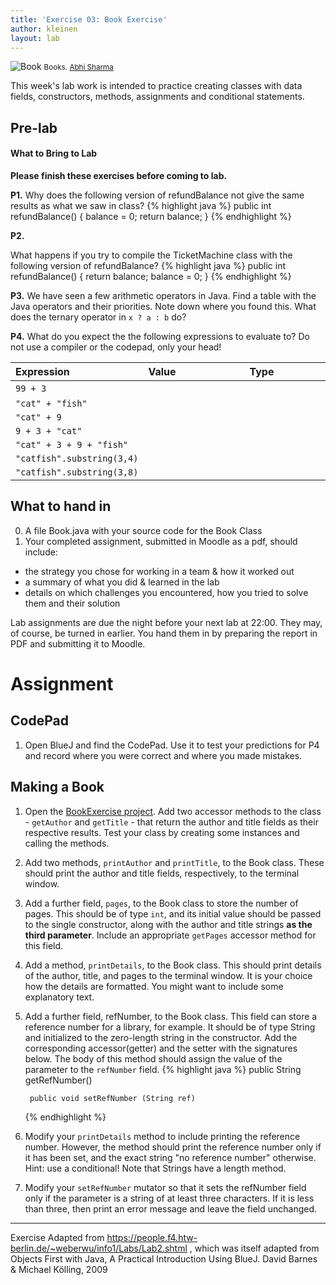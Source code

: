 ```yaml
---
title: 'Exercise 03: Book Exercise'
author: kleinen
layout: lab
---
```


![Book](../../images/books-8314929977.jpg)
<small class = "float-right">Books. [Abhi Sharma](https://www.flickr.com/photos/abee5/8314929977/)</small>

This week's lab work is intended to practice creating classes with data fields, constructors, methods, assignments and conditional statements.

## Pre-lab

#### What to Bring to Lab

**Please finish these exercises before coming to lab.**

**P1.**
Why does the following version of refundBalance not give the same results as what we saw in class?
{% highlight java %}
public int refundBalance() {
  balance = 0;
  return balance;
}
{% endhighlight %}

**P2.**

What happens if you try to compile the TicketMachine class with the following version of refundBalance?
{% highlight java %}
public int refundBalance() {
  return balance;
  balance = 0;
}
{% endhighlight %}

**P3.** We have seen a few arithmetic operators in Java. Find a table with the Java operators and their priorities. Note down where you found this. What does the ternary operator in `x ? a : b` do?

**P4.** What do you expect the the following expressions to evaluate to? Do not use a compiler or the codepad, only your head!


| Expression                      | Value                                                                                                                                                                                                        | Type                                                                                                                                                                                                         |
|:--------------------------------|:-------------------------------------------------------------------------------------------------------------------------------------------------------------------------------------------------------------|:-------------------------------------------------------------------------------------------------------------------------------------------------------------------------------------------------------------|
| ```99 + 3```                    | &nbsp;&nbsp;&nbsp;&nbsp;&nbsp;&nbsp;&nbsp;&nbsp;&nbsp;&nbsp;&nbsp;&nbsp;&nbsp;&nbsp;&nbsp;&nbsp;&nbsp;&nbsp;&nbsp;&nbsp;&nbsp;&nbsp;&nbsp;&nbsp;&nbsp;&nbsp;&nbsp;&nbsp;&nbsp;&nbsp;&nbsp;&nbsp;&nbsp;&nbsp; | &nbsp;&nbsp;&nbsp;&nbsp;&nbsp;&nbsp;&nbsp;&nbsp;&nbsp;&nbsp;&nbsp;&nbsp;&nbsp;&nbsp;&nbsp;&nbsp;&nbsp;&nbsp;&nbsp;&nbsp;&nbsp;&nbsp;&nbsp;&nbsp;&nbsp;&nbsp;&nbsp;&nbsp;&nbsp;&nbsp;&nbsp;&nbsp;&nbsp;&nbsp; |
| ```"cat" + "fish"```            |                                                                                                                                                                                                              |                                                                                                                                                                                                              |
| ```"cat" + 9```                 |                                                                                                                                                                                                              |                                                                                                                                                                                                              |
| ``` 9 + 3 + "cat" ```           |                                                                                                                                                                                                              |                                                                                                                                                                                                              |
| ```"cat" + 3 + 9 + "fish"```    |                                                                                                                                                                                                              |                                                                                                                                                                                                              |
| ```"catfish".substring(3,4)```  |                                                                                                                                                                                                              |                                                                                                                                                                                                              |
| ```"catfish".substring(3,8) ``` |                                                                                                                                                                                                              |                                                                                                                                                                                                              |


## What to hand in

0. A file Book.java with your source code for the Book Class
1. Your completed assignment, submitted in Moodle as a pdf,
should include:

* the strategy you chose for working in a team & how it worked out
* a summary of what you did & learned in the lab
* details on which challenges you encountered, how you tried to solve them and their solution

Lab assignments are due the night before your next lab at 22:00. They may, of course, be turned in earlier. You hand them in by preparing the report in PDF and submitting it to Moodle.


# Assignment

## CodePad

1. Open BlueJ and find the CodePad. Use it to test your predictions for P4 and record where you were correct and where you made mistakes.

## Making a Book
1. Open the [BookExercise project](https://github.com/htw-imi-info1/exercise03). Add two accessor methods to the class - `getAuthor` and `getTitle` - that return the author and title fields as their respective results. Test your class by creating some instances and calling the methods.
2. Add two methods, `printAuthor` and `printTitle`, to the Book class. These should print the author and title fields, respectively, to the terminal window.
3. Add a further field, `pages`, to the Book class to store the number of pages. This should be of type `int`, and its initial value should be passed to the single constructor, along with the author and title strings __as the third parameter__. Include an appropriate `getPages` accessor method for this field.
4. Add a method, `printDetails`, to the Book class. This should print details of the author, title, and pages to the terminal window. It is your choice how the details are formatted. You might want to include some explanatory text.
5. Add a further field, refNumber, to the Book class. This field can store a reference number for a library, for example. It should be of type String and initialized to the zero-length string in the constructor. Add the corresponding accessor(getter) and the setter with the signatures below. The body of this method should assign the value of the parameter to the `refNumber` field.
  {% highlight java %}
        public String getRefNumber()

        public void setRefNumber (String ref)
    {% endhighlight %}
6. Modify your `printDetails` method to include printing the reference number. However, the method should print the reference number only if it has been set, and the exact string "no reference number" otherwise. Hint: use a conditional! Note that Strings have a length method.
7. Modify your `setRefNumber` mutator so that it sets the refNumber field only if the parameter is a string of at least three characters. If it is less than three, then print an error message and leave the field unchanged.


* * *

Exercise Adapted from https://people.f4.htw-berlin.de/~weberwu/info1/Labs/Lab2.shtml , which was itself adapted from Objects First with Java, A Practical Introduction Using BlueJ. David Barnes & Michael Kölling, 2009
